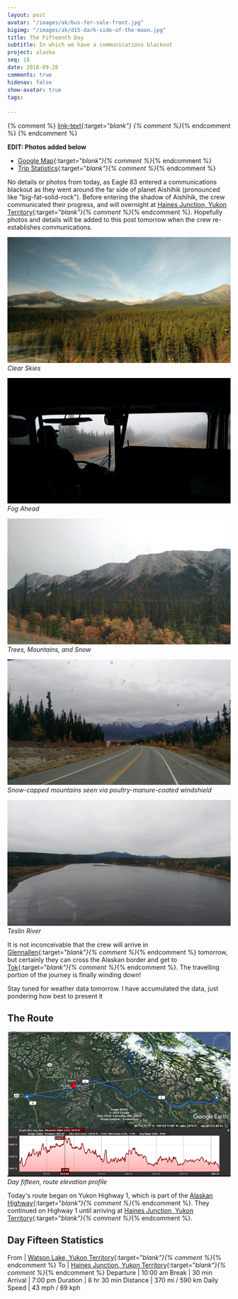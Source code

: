 ```yaml
---
layout: post
avatar: "/images/ak/bus-for-sale-front.jpg"
bigimg: "/images/ak/d15-dark-side-of-the-moon.jpg"
title: The Fifteenth Day
subtitle: In which we have a communications blackout
project: alaska
seq: 18
date: 2018-09-28
comments: true
hidenav: false
show-avatar: true
tags:

---
```


{% comment %}
[link-text](link-url){:target="_blank"}
{% comment %}_{% endcomment %}
{% endcomment %}

**EDIT: Photos added below**

* [Google Map](https://drive.google.com/open?id=1QToP1iDFNB0dEk8pjlkAVyIr8ThzeEdh&usp=sharing){:target="_blank"}{% comment %}_{% endcomment %} 
* [Trip Statistics](https://docs.google.com/spreadsheets/d/10dU6wdnTdiuMCkSWJ2yGe1PNjGZWlgYcmZ_RCtjf--8/edit?usp=sharing){:target="_blank"}{% comment %}_{% endcomment %}

No details or photos from today, as Eagle 83 entered a communications blackout as they went around the
far side of planet Aishihik (pronounced like "big-fat-solid-rock"). Before entering the shadow of Aishihik, 
the crew communicated their progress, and will overnight at 
[Haines Junction, Yukon Territory](https://en.wikipedia.org/wiki/Haines_Junction){:target="_blank"}{% comment %}_{% endcomment %}.
Hopefully photos and details will be added to this post tomorrow when the crew re-establishes communications.

![d15-clear-skies](/images/ak/d15-clear-skies.jpg)
*Clear Skies*

![d15-fog-ahead](/images/ak/d15-fog-ahead.jpg)
*Fog Ahead*

![d15-power-pole-mountain](/images/ak/d15-power-pole-mountain.jpg)
*Trees, Mountains, and Snow*

![d15-snow-on-the-mountains](/images/ak/d15-snow-on-the-mountains.jpg)
*Snow-capped mountains seen via poultry-manure-coated windshield*

![d15-teslin-river](/images/ak/d15-teslin-river.jpg)
*Teslin River*


It is not inconceivable that the crew will arrive in 
[Glennallen](https://en.wikipedia.org/wiki/Glennallen,_Alaska){:target="_blank"}{% comment %}_{% endcomment %}
tomorrow, but certainly they can cross the Alaskan border and get to 
[Tok](https://en.wikipedia.org/wiki/Tok,_Alaska){:target="_blank"}{% comment %}_{% endcomment %}.
The travelling portion of the journey is finally winding down!


Stay tuned for weather data tomorrow.
I have accumulated the data, just pondering how best to present it

## The Route

![d15-elevation](/images/ak/d15-elevation.png)
*Day fifteen, route elevation profile*

Today's route began on Yukon Highway 1, which is part of the
[Alaskan Highway](https://en.wikipedia.org/wiki/Alaska_Highway){:target="_blank"}{% comment %}_{% endcomment %}.
They continued on Highway 1 until arriving at
[Haines Junction, Yukon Territory](https://en.wikipedia.org/wiki/Haines_Junction){:target="_blank"}{% comment %}_{% endcomment %}.

## Day Fifteen Statistics

From | [Watson Lake, Yukon Territory](https://en.wikipedia.org/wiki/Watson_Lake,_Yukon){:target="_blank"}{% comment %}_{% endcomment %}
To | [Haines Junction, Yukon Territory](https://en.wikipedia.org/wiki/Haines_Junction){:target="_blank"}{% comment %}_{% endcomment %}
Departure | 10:00 am 
Break | 30 min
Arrival | 7:00 pm 
Duration | 8 hr 30 min
Distance | 370 mi / 590 km
Daily Speed | 43 mph / 69 kph

